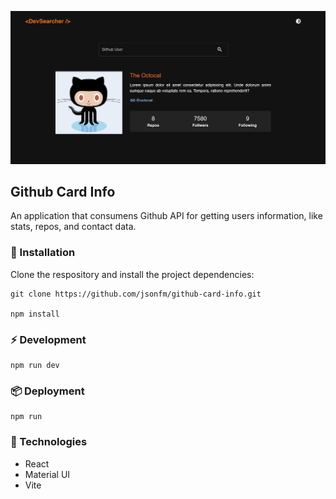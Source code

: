 <img
    src="./docs/images/devsearcher.png"
/>

## Github Card Info
An application that consumens Github API for getting users information, like stats, repos, and contact data.

### 🔧 Installation
Clone the respository and install the project dependencies:
```
git clone https://github.com/jsonfm/github-card-info.git

npm install
```

### ⚡️ Development
```
npm run dev
```

### 📦 Deployment
```
npm run 
```

### 🧩 Technologies
- React
- Material UI
- Vite


